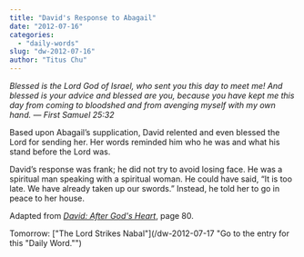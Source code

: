 ```yaml
---
title: "David's Response to Abagail"
date: "2012-07-16"
categories: 
  - "daily-words"
slug: "dw-2012-07-16"
author: "Titus Chu"
---
```


_Blessed is the Lord God of Israel, who sent you this day to meet me! And blessed is your advice and blessed are you, because you have kept me this day from coming to bloodshed and from avenging myself with my own hand._ _— First Samuel 25:32_

Based upon Abagail’s supplication, David relented and even blessed the Lord for sending her. Her words reminded him who he was and what his stand before the Lord was.

David’s response was frank; he did not try to avoid losing face. He was a spiritual man speaking with a spiritual woman. He could have said, “It is too late. We have already taken up our swords.” Instead, he told her to go in peace to her house.

Adapted from _[David: After God's Heart](/book-david "Go to the listing for this book.")_, page 80.

Tomorrow: ["The Lord Strikes Nabal"](/dw-2012-07-17 "Go to the entry for this "Daily Word."")
